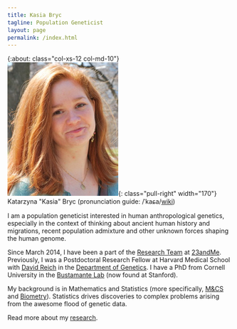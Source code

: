 ```yaml
---
title: Kasia Bryc
tagline: Population Geneticist
layout: page
permalink: /index.html
---
```

{:about: class="col-xs-12 col-md-10"}
![kasia-image]{: class="pull-right" width="170"}
Katarzyna "Kasia" Bryc
(pronunciation guide: /ˈkaɕa/[wiki][kasia-pronounce])


I am a population geneticist interested in human anthropological genetics, especially in 
the context of thinking about ancient human history and migrations, recent population 
admixture and other unknown forces shaping the human genome.

Since March 2014, I have been a part of the [Research Team][23andme-research] at 
[23andMe][23andme]. Previously, I was a Postdoctoral Research Fellow at Harvard Medical 
School with [David Reich][reich] in the [Department of Genetics][harvard-genetics]. 
I have a PhD from Cornell University in the [Bustamante Lab][bustamante] (now found at 
Stanford).

My background is in Mathematics and Statistics (more specifically, [M&CS][stanford-mcs] 
and [Biometry][cornell-biometry]). Statistics drives discoveries to complex problems 
arising from the awesome flood of genetic data.

Read more about my [research](/research/).


[kasia-image]: /assets/static/kasia1.jpg  "Photo of Kasia Bryc"
[kasia-pronounce]: http://en.wiktionary.org/wiki/Kasia#Polish
[23andme]: http://23andme.com/
[23andme-research]: http://www.23andme.com/about/researchteam/
[reich]: http://genetics.med.harvard.edu/reich/Reich_Lab/Welcome.html
[harvard-genetics]: http://genetics.med.harvard.edu/
[bustamante]: http://med.stanford.edu/bustamantelab/
[stanford-mcs]: http://www.stanford.edu/group/mathcompsci/intro.html
[cornell-biometry]: http://bscb.cornell.edu/about/biometry-and-statistics
